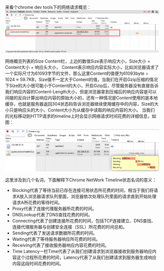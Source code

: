 来看个chrome dev tools下的网络请求概览：
![网络请求概览](./chrome_http_request_list_zps0bc91f49.png)

网络概览列表的Size Content栏，上边的数值Size表示响应大小，Size大小 = Content大小 + 响应头大小， Content表示响应内容实际大小，比如浏览器请求了一个实际尺寸为61093字节的文件，那么这里Content的值便为61093byte ÷ 1024 ≈ 59.7KB，Size值不一定大于Content的值，当我们在开启Gzip压缩的情况下Size的大小很可能小于Content的大小，开启Gzip后，尽管服务器没有直接告诉我们响应内容的Content-Length大小，但是浏览器拿到压缩后的响应内容是可以间接的反向计算出响应内容的原始大小的，还有一种情况是Content使用的是本地缓存，也就是服务器返回304状态码告诉浏览器继续使用缓存中的内容，Size的大小只是响应头的大小，Content大小为从缓存中读取的响应内容的大小。 当我们的光标移动到HTTP请求的timeline上时会显示网络请求时间花费的详细信息，如图：

![请求花费时长](./chrome_http_timeline_detail_zps04cb8057.png)

这里涉及到几个名词，下面解释下Chrome NetWork Timeline状态名词的意义：

* Blocking代表了等待当前已存在连接可用状态所花费的时间，相当于我们将请求A放入浏览器请求队列里面，浏览器依次处理队列里面的请求直到开始处理请求A所花费的等待时间。
* Proxy代表了连接代理服务器所花费的时间。
* DNSLookup代表了DNS查找花费的时间。
* Connecting代表了创建连接所花费的时间，包括TCP连接建立、DNS查找、连接代理服务器与创建安全连接（SSL）所花费的时间总和。
* Sending代表了发送请求数据所花费的时间。
* Waiting代表了等待服务器响应所花费的时间。
* Receiving代表了接收服务器响应内容花费的时间。
* Time Latency一栏Time代表了从我们创建请求到浏览器接收到服务器响应内容这个过程所花费的时间，Latency代表了从我们创建请求到服务器生成响应内容这段时间花费的时间。
